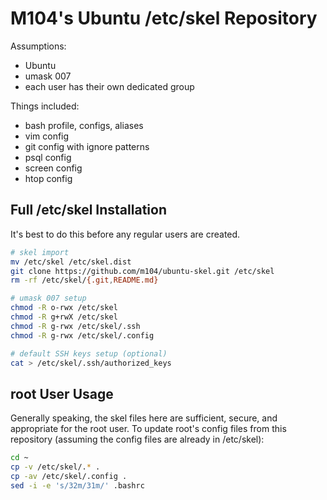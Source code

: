 # M104's Ubuntu /etc/skel Repository

Assumptions:
- Ubuntu
- umask 007
- each user has their own dedicated group

Things included:
- bash profile, configs, aliases
- vim config
- git config with ignore patterns
- psql config
- screen config
- htop config

## Full /etc/skel Installation
It's best to do this before any regular users are created.

``` bash
# skel import
mv /etc/skel /etc/skel.dist
git clone https://github.com/m104/ubuntu-skel.git /etc/skel
rm -rf /etc/skel/{.git,README.md}

# umask 007 setup
chmod -R o-rwx /etc/skel
chmod -R g+rwX /etc/skel
chmod -R g-rwx /etc/skel/.ssh
chmod -R g-rwx /etc/skel/.config

# default SSH keys setup (optional)
cat > /etc/skel/.ssh/authorized_keys
```

## root User Usage
Generally speaking, the skel files here are sufficient, secure, and appropriate
for the root user. To update root's config files from this repository (assuming
the config files are already in /etc/skel):

``` bash
cd ~
cp -v /etc/skel/.* .
cp -av /etc/skel/.config .
sed -i -e 's/32m/31m/' .bashrc
```

